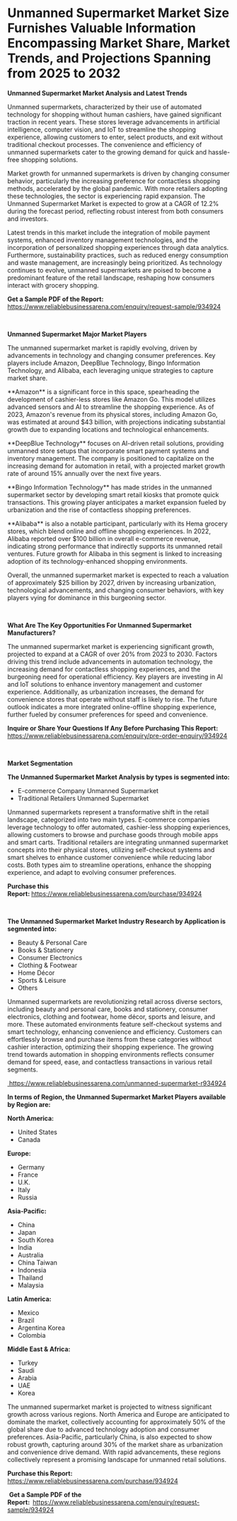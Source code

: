 <p><h1>Unmanned Supermarket Market Size Furnishes Valuable Information Encompassing Market Share, Market Trends, and Projections Spanning from 2025 to 2032</h1></p><p><strong>Unmanned Supermarket Market Analysis and Latest Trends</strong></p>
<p><p>Unmanned supermarkets, characterized by their use of automated technology for shopping without human cashiers, have gained significant traction in recent years. These stores leverage advancements in artificial intelligence, computer vision, and IoT to streamline the shopping experience, allowing customers to enter, select products, and exit without traditional checkout processes. The convenience and efficiency of unmanned supermarkets cater to the growing demand for quick and hassle-free shopping solutions.</p><p>Market growth for unmanned supermarkets is driven by changing consumer behavior, particularly the increasing preference for contactless shopping methods, accelerated by the global pandemic. With more retailers adopting these technologies, the sector is experiencing rapid expansion. The Unmanned Supermarket Market is expected to grow at a CAGR of 12.2% during the forecast period, reflecting robust interest from both consumers and investors.</p><p>Latest trends in this market include the integration of mobile payment systems, enhanced inventory management technologies, and the incorporation of personalized shopping experiences through data analytics. Furthermore, sustainability practices, such as reduced energy consumption and waste management, are increasingly being prioritized. As technology continues to evolve, unmanned supermarkets are poised to become a predominant feature of the retail landscape, reshaping how consumers interact with grocery shopping.</p></p>
<p><strong>Get a Sample PDF of the Report:&nbsp;</strong> <a href="https://www.reliablebusinessarena.com/enquiry/request-sample/934924?utm_campaign=2189&utm_medium=2&utm_source=Github&utm_content=ia&utm_term=18042025&utm_id=unmanned-supermarket">https://www.reliablebusinessarena.com/enquiry/request-sample/934924</a></p>
<p>&nbsp;</p>
<p><strong>Unmanned Supermarket Major Market Players</strong></p>
<p><p>The unmanned supermarket market is rapidly evolving, driven by advancements in technology and changing consumer preferences. Key players include Amazon, DeepBlue Technology, Bingo Information Technology, and Alibaba, each leveraging unique strategies to capture market share.</p><p>**Amazon** is a significant force in this space, spearheading the development of cashier-less stores like Amazon Go. This model utilizes advanced sensors and AI to streamline the shopping experience. As of 2023, Amazon's revenue from its physical stores, including Amazon Go, was estimated at around $43 billion, with projections indicating substantial growth due to expanding locations and technological enhancements.</p><p>**DeepBlue Technology** focuses on AI-driven retail solutions, providing unmanned store setups that incorporate smart payment systems and inventory management. The company is positioned to capitalize on the increasing demand for automation in retail, with a projected market growth rate of around 15% annually over the next five years. </p><p>**Bingo Information Technology** has made strides in the unmanned supermarket sector by developing smart retail kiosks that promote quick transactions. This growing player anticipates a market expansion fueled by urbanization and the rise of contactless shopping preferences.</p><p>**Alibaba** is also a notable participant, particularly with its Hema grocery stores, which blend online and offline shopping experiences. In 2022, Alibaba reported over $100 billion in overall e-commerce revenue, indicating strong performance that indirectly supports its unmanned retail ventures. Future growth for Alibaba in this segment is linked to increasing adoption of its technology-enhanced shopping environments.</p><p>Overall, the unmanned supermarket market is expected to reach a valuation of approximately $25 billion by 2027, driven by increasing urbanization, technological advancements, and changing consumer behaviors, with key players vying for dominance in this burgeoning sector.</p></p>
<p>&nbsp;</p>
<p><strong>What Are The Key Opportunities For Unmanned Supermarket Manufacturers?</strong></p>
<p><p>The unmanned supermarket market is experiencing significant growth, projected to expand at a CAGR of over 20% from 2023 to 2030. Factors driving this trend include advancements in automation technology, the increasing demand for contactless shopping experiences, and the burgeoning need for operational efficiency. Key players are investing in AI and IoT solutions to enhance inventory management and customer experience. Additionally, as urbanization increases, the demand for convenience stores that operate without staff is likely to rise. The future outlook indicates a more integrated online-offline shopping experience, further fueled by consumer preferences for speed and convenience.</p></p>
<p><strong>Inquire or Share Your Questions If Any Before Purchasing This Report:</strong> <a href="https://www.reliablebusinessarena.com/enquiry/pre-order-enquiry/934924?utm_campaign=2189&utm_medium=2&utm_source=Github&utm_content=ia&utm_term=18042025&utm_id=unmanned-supermarket">https://www.reliablebusinessarena.com/enquiry/pre-order-enquiry/934924</a></p>
<p>&nbsp;</p>
<p><strong>Market Segmentation</strong></p>
<p><strong>The Unmanned Supermarket Market Analysis by types is segmented into:</strong></p>
<p><ul><li>E-commerce Company Unmanned Supermarket</li><li>Traditional Retailers Unmanned Supermarket</li></ul></p>
<p><p>Unmanned supermarkets represent a transformative shift in the retail landscape, categorized into two main types. E-commerce companies leverage technology to offer automated, cashier-less shopping experiences, allowing customers to browse and purchase goods through mobile apps and smart carts. Traditional retailers are integrating unmanned supermarket concepts into their physical stores, utilizing self-checkout systems and smart shelves to enhance customer convenience while reducing labor costs. Both types aim to streamline operations, enhance the shopping experience, and adapt to evolving consumer preferences.</p></p>
<p><strong>Purchase this Report:&nbsp;</strong><a href="https://www.reliablebusinessarena.com/purchase/934924?utm_campaign=2189&utm_medium=2&utm_source=Github&utm_content=ia&utm_term=18042025&utm_id=unmanned-supermarket">https://www.reliablebusinessarena.com/purchase/934924</a></p>
<p>&nbsp;</p>
<p><strong>The Unmanned Supermarket Market Industry Research by Application is segmented into:</strong></p>
<p><ul><li>Beauty & Personal Care</li><li>Books & Stationery</li><li>Consumer Electronics</li><li>Clothing & Footwear</li><li>Home Décor</li><li>Sports & Leisure</li><li>Others</li></ul></p>
<p><p>Unmanned supermarkets are revolutionizing retail across diverse sectors, including beauty and personal care, books and stationery, consumer electronics, clothing and footwear, home décor, sports and leisure, and more. These automated environments feature self-checkout systems and smart technology, enhancing convenience and efficiency. Customers can effortlessly browse and purchase items from these categories without cashier interaction, optimizing their shopping experience. The growing trend towards automation in shopping environments reflects consumer demand for speed, ease, and contactless transactions in various retail segments.</p></p>
<p><a href="https://www.reliablebusinessarena.com/unmanned-supermarket-r934924?utm_campaign=2189&utm_medium=2&utm_source=Github&utm_content=ia&utm_term=18042025&utm_id=unmanned-supermarket">&nbsp;https://www.reliablebusinessarena.com/unmanned-supermarket-r934924</a></p>
<p><strong>In terms of Region, the Unmanned Supermarket Market Players available by Region are:</strong></p>
<p>
    <p> <strong> North America: </strong>
        <ul>
            <li>United States</li>
            <li>Canada</li>
        </ul>
        </p> 
    <p> <strong> Europe: </strong>
        <ul>
            <li>Germany</li>
            <li>France</li>
            <li>U.K.</li>
            <li>Italy</li>
            <li>Russia</li>
        </ul>
        </p> 
    <p> <strong> Asia-Pacific: </strong>
        <ul>
            <li>China</li>
            <li>Japan</li>
            <li>South Korea</li>
            <li>India</li>
            <li>Australia</li>
            <li>China Taiwan</li>
            <li>Indonesia</li>
            <li>Thailand</li>
            <li>Malaysia</li>
        </ul>
        </p> 
    <p> <strong> Latin America: </strong>
        <ul>
            <li>Mexico</li>
            <li>Brazil</li>
            <li>Argentina Korea</li>
            <li>Colombia</li>
        </ul>
        </p> 
    <p> <strong> Middle East & Africa: </strong>
        <ul>
            <li>Turkey</li>
            <li>Saudi</li>
            <li>Arabia</li>
            <li>UAE</li>
            <li>Korea</li>
        </ul>
    </p>
    </p>
<p><p>The unmanned supermarket market is projected to witness significant growth across various regions. North America and Europe are anticipated to dominate the market, collectively accounting for approximately 50% of the global share due to advanced technology adoption and consumer preferences. Asia-Pacific, particularly China, is also expected to show robust growth, capturing around 30% of the market share as urbanization and convenience drive demand. With rapid advancements, these regions collectively represent a promising landscape for unmanned retail solutions.</p></p>
<p><strong>Purchase this Report: </strong><a href="https://www.reliablebusinessarena.com/purchase/934924?utm_campaign=2189&utm_medium=2&utm_source=Github&utm_content=ia&utm_term=18042025&utm_id=unmanned-supermarket">https://www.reliablebusinessarena.com/purchase/934924</a></p>
<p>&nbsp;<strong>Get a Sample PDF of the Report:&nbsp;&nbsp;</strong><a href="https://www.reliablebusinessarena.com/enquiry/request-sample/934924?utm_campaign=2189&utm_medium=2&utm_source=Github&utm_content=ia&utm_term=18042025&utm_id=unmanned-supermarket">https://www.reliablebusinessarena.com/enquiry/request-sample/934924</a></p>
<p><strong></strong></p>
<p><p></p><p></p><p></p></p>